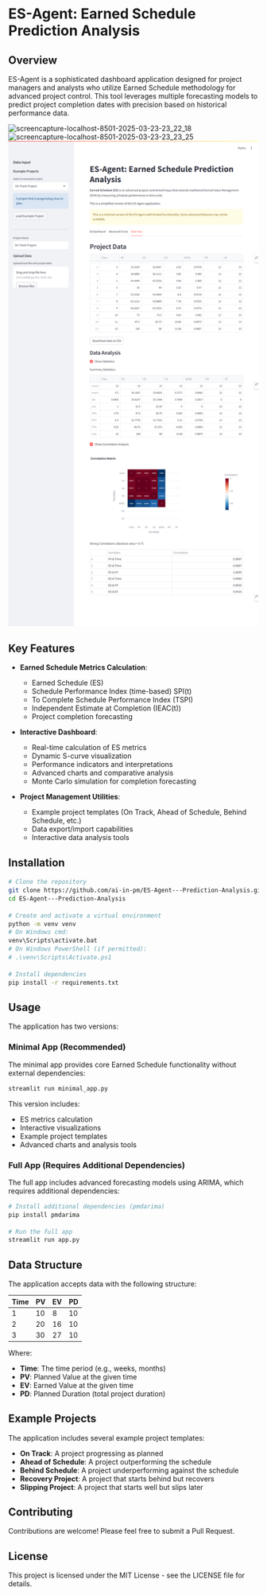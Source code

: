 # ES-Agent: Earned Schedule Prediction Analysis

## Overview

ES-Agent is a sophisticated dashboard application designed for project managers and analysts who utilize Earned Schedule methodology for advanced project control. This tool leverages multiple forecasting models to predict project completion dates with precision based on historical performance data.

![screencapture-localhost-8501-2025-03-23-23_22_18](https://github.com/user-attachments/assets/17ac19ce-5bdb-4c13-80bd-c93a48121b0e)
![screencapture-localhost-8501-2025-03-23-23_23_25](https://github.com/user-attachments/assets/4f34bd5e-2244-4c51-983d-72a0a971533e)
![ES-Agent Dashboard](screencapture-localhost-8501-2025-03-23-23_24_33.png)

## Key Features

- **Earned Schedule Metrics Calculation**:
  - Earned Schedule (ES)
  - Schedule Performance Index (time-based) SPI(t)
  - To Complete Schedule Performance Index (TSPI)
  - Independent Estimate at Completion (IEAC(t))
  - Project completion forecasting

- **Interactive Dashboard**:
  - Real-time calculation of ES metrics
  - Dynamic S-curve visualization
  - Performance indicators and interpretations
  - Advanced charts and comparative analysis
  - Monte Carlo simulation for completion forecasting

- **Project Management Utilities**:
  - Example project templates (On Track, Ahead of Schedule, Behind Schedule, etc.)
  - Data export/import capabilities
  - Interactive data analysis tools

## Installation

```bash
# Clone the repository
git clone https://github.com/ai-in-pm/ES-Agent---Prediction-Analysis.git
cd ES-Agent---Prediction-Analysis

# Create and activate a virtual environment
python -m venv venv
# On Windows cmd:
venv\Scripts\activate.bat
# On Windows PowerShell (if permitted):
# .\venv\Scripts\Activate.ps1

# Install dependencies
pip install -r requirements.txt
```

## Usage

The application has two versions:

### Minimal App (Recommended)

The minimal app provides core Earned Schedule functionality without external dependencies:

```bash
streamlit run minimal_app.py
```

This version includes:
- ES metrics calculation
- Interactive visualizations
- Example project templates
- Advanced charts and analysis tools

### Full App (Requires Additional Dependencies)

The full app includes advanced forecasting models using ARIMA, which requires additional dependencies:

```bash
# Install additional dependencies (pmdarima)
pip install pmdarima

# Run the full app
streamlit run app.py
```

## Data Structure

The application accepts data with the following structure:

| Time | PV  | EV  | PD  |
|------|-----|-----|-----|
| 1    | 10  | 8   | 10  |
| 2    | 20  | 16  | 10  |
| 3    | 30  | 27  | 10  |

Where:
- **Time**: The time period (e.g., weeks, months)
- **PV**: Planned Value at the given time
- **EV**: Earned Value at the given time
- **PD**: Planned Duration (total project duration)

## Example Projects

The application includes several example project templates:

- **On Track**: A project progressing as planned
- **Ahead of Schedule**: A project outperforming the schedule
- **Behind Schedule**: A project underperforming against the schedule
- **Recovery Project**: A project that starts behind but recovers
- **Slipping Project**: A project that starts well but slips later

## Contributing

Contributions are welcome! Please feel free to submit a Pull Request.

## License

This project is licensed under the MIT License - see the LICENSE file for details.
